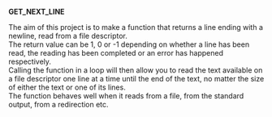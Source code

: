 **GET_NEXT_LINE**

The aim of this project is to make a function that returns a line ending with a newline, read from a file descriptor.  
The return value can be 1, 0 or -1 depending on whether a line has been read, the reading has been completed or
an error has happened respectively.  
Calling the function in a loop will then allow you to read the text available on a file descriptor one line at a time
until the end of the text, no matter the size of either the text or one of its lines.  
The function behaves well when it reads from a file, from the standard output, from a redirection etc.
